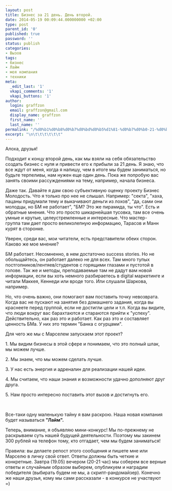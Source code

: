 ```yaml
---
layout: post
title: Бизнес за 21 день. День второй.
date: 2014-05-19 00:09:44.000000000 +02:00
type: post
parent_id: '0'
published: true
password: ''
status: publish
categories:
- Вызов
tags:
- бизнес
- Лайм
- моя компания
- техники
meta:
  _edit_last: '1'
  vkapi_comments: '1'
  vkapi_buttons: '1'
author:
  login: graffzon
  email: graffzon@gmail.com
  display_name: graffzon
  first_name: ''
  last_name: ''
permalink: "/%d0%b1%d0%b8%d0%b7%d0%bd%d0%b5%d1%81-%d0%b7%d0%b0-21-%d0%b4%d0%b5%d0%bd%d1%8c-%d0%b4%d0%b5%d0%bd%d1%8c-%d0%b2%d1%82%d0%be%d1%80%d0%be%d0%b9/"
excerpt: "\n\t\t\t\t\t\t"
---
```

<p>
				Алоха, друзья!</p>
<p>Подходит к концу второй день, как мы взяли на себя обязательство создать бизнес с нуля и привести его к прибыли за 21 день. Я знаю, что все ждут от меня, когда я напишу, чем в итоге мы будем заниматься, но будьте терпеливы, нам нужен еще один день. Пока же попробую вас занять своими рассуждениями на тему, например, начала бизнеса.</p>
<p><!--more--></p>
<p>Даже так. Давайте я дам свою субъективную оценку проекту Бизнес Молодость. Что я только про нее не слышал. Например: "секта", "хаха, пацаны придумали тему и выкачивают деньги из лохов", "да, сами они молодцы, но БМ не работает", "БМ? Это же пирамида, ты что". Есть и обратные мнения. Что это просто шикарнейшая тусовка, там все очень умные и крутые, целеустремленные и интересные. Что мастер-группа там дает просто великолепную информацию, Тарасов и Манн курят в сторонке.</p>
<p>Уверен, среди вас, мои читатели, есть представители обеих сторон. Каково же мое мнение?</p>
<p>БМ работает. Несомненно, в нем достаточно success stories. Но не обольщайтесь, он работает далеко не для всех. Там много тупых постгопников/лентяев/студентов с горящими глазами и пустотой в голове. Так же и методы, преподаваемые там не дадут вам новой информации, если вы хоть немного разбираетесь в digital маркетинге и читали Маккея, Кеннеди или вроде того. Или слушали Шаркова, например.</p>
<p>Но, что очень важно, они помогают вам поставить точку невозврата. Когда вас не пускают на занятия без домашнего задания, когда вы краснеете перед группой, если не достигли цели и т.п. Когда вы видите, что люди вокруг вас барахтаются и стараются прийти к "успеху". Действительно, как раз это и работает. Как раз это и составляет ценность БМа. У них это термин "Банка с огурцами".</p>
<p>Для чего же мы с Марселем запускаем этот проект?</p>
<p>1. Мы видим бизнесы в этой сфере и понимаем, что это полный шлак, мы можем лучше.</p>
<p>2. Мы знаем, что мы можем сделать лучше.</p>
<p>3. У нас есть энергия и адреналин для реализации нашей идеи.</p>
<p>4. Мы считаем, что наши знания и возможности удачно дополняют друг друга.</p>
<p>5. Нам просто интересно поставить этот вызов и достигнуть его.</p>
<p>&nbsp;</p>
<p>Все-таки одну маленькую тайну я вам раскрою. Наша новая компания будет называться <strong>"Лайм".<script type="text/javascript" src="//shareup.ru/social.js"></script></strong></p>
<p>Теперь, внимание, я объявляю мини-конкурс! Мы по-прежнему не раскрываем суть нашей будущей деятельности. Поэтому мы закинем 300 рублей на телефон тому, кто отгадает, чем мы будем заниматься!</p>
<p>Правила: вы делаете репост этого сообщения и пишете мне или Марселю в личку свой ответ. Ответы должны быть четкие и конкретные. Завтра (19.05) вечером (20-21 час) мы соберем все верные ответы и случайным образом выберем, опубликуем и наградим победителя (выбирать будем не мы, а скрипт-рандомайзер). Конечно же наши друзья, кому мы сами рассказали - в конкурсе не участвуют =)		</p>
